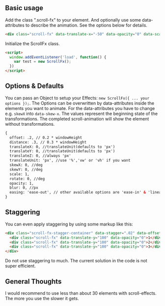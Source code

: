 ## Basic usage

Add the class ".scroll-fx" to your element. And optionally use some data-attributes to describe the animation. See the options below for details.

```html
<div class="scroll-fx" data-translate-x="-50" data-opacity="0" data-scale="0">ScrollFx.js</div>
```

Initialize the ScrollFx class.

```html
<script>
  window.addEventListener('load', function() {
    var test = new ScrollFx();
  })
</script>
```


## Options & Defaults

You can pass an Object to setup your Effects: `new ScrollFx({ ... your options });`.
The Options can be overwritten by data-attributes inside the elements you want to animate. For the data-attributes you have to change e.g. `skewX` into `data-skew-x`.
The values represent the beginning state of the transformations. The completed scroll-animation will show the element without transformations.

```html
{
  offset: .2, // 0.2 * windowHeight
  distance: .3, // 0.3 * windowHeight
  translateX: 0, //translateUnit(defaults to 'px')
  translateY: 0, //translateUnit(defaults to 'px')
  translateZ: 0, //always 'px'
  translateUnit: 'px', //use '%','vw' or 'vh' if you want
  skewX: 0, //deg
  skewY: 0, //deg
  scale: 1,
  rotate: 0, //deg
  opacity: 1,
  blur: 0, //px
  easing: 'ease-out', // other available options are 'ease-in' & 'linear'
}
```

## Staggering

You can even apply staggering by using some markup like this:

```html
<div class="scroll-fx-stagger-container" data-stagger=".02" data-offset="0.1">
  <div class="scroll-fx" data-translate-y="100" data-opacity="0">1</div>
  <div class="scroll-fx" data-translate-y="100" data-opacity="0">2</div>
  <div class="scroll-fx" data-translate-y="100" data-opacity="0">3</div>
</div>
```
Do not use staggering to much. The current solution in the code is not super efficient.

## General Thoughts

I would recommend to use less than about 30 elements with scroll-effects. The more you use the slower it gets.
